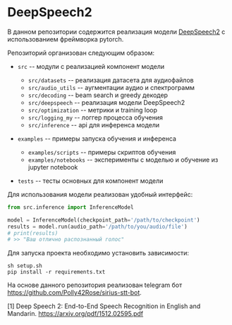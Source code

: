 # DeepSpeech2

В данном репозитории содержится реализация модели [DeepSpeech2](#1) с использованием фреймворка pytorch.

Репозиторий организован следующим образом:
* ``src`` -- модули с реализацией компонент модели
    * ``src/datasets`` -- реализация датасета для аудиофайлов
    * ``src/audio_utils`` -- аугментации аудио и спектрограмм
    * ``src/decoding`` -- beam search и greedy декодер
    * ``src/deepspeech`` -- реализация модели DeepSpeech2
    * ``src/optimization`` -- метрики и training loop
    * ``src/logging_my`` -- логгер процесса обучения
    * ``src/inference`` -- api для инференса модели
    
* ``examples`` -- примеры запуска обучения и инференса
    * ``examples/scripts`` -- примеры скриптов обучения
    * ``examples/notebooks`` -- эксперименты с моделью и обучение из jupyter notebook

* ``tests`` -- тесты основных для компонент модели


Для использования модели реализован удобный интерфейс:
```python
from src.inference import InferenceModel

model = InferenceModel(checkpoint_path='/path/to/checkpoint')
results = model.run(audio_path='/path/to/you/audio/file')
# print(results)
# >> "Ваш отлично распознанный голос"
```

Для запуска проекта необходимо установить зависимости:
```shell
sh setup.sh
pip install -r requirements.txt
```

На основе данного репозитория реализован telegram бот https://github.com/Polly42Rose/sirius-stt-bot.

<a id="1">[1]</a> Deep Speech 2: End-to-End Speech Recognition in English and Mandarin. https://arxiv.org/pdf/1512.02595.pdf
